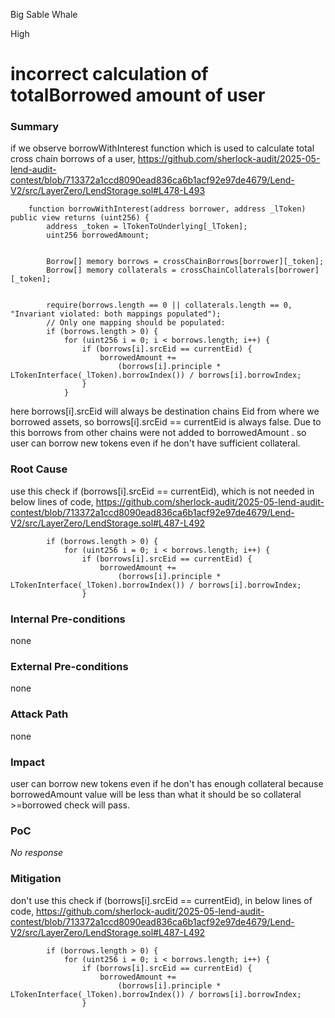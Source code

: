 Big Sable Whale

High

# incorrect calculation of totalBorrowed amount of user

### Summary

if we observe borrowWithInterest function which is used to calculate total cross chain borrows of a user,
https://github.com/sherlock-audit/2025-05-lend-audit-contest/blob/713372a1ccd8090ead836ca6b1acf92e97de4679/Lend-V2/src/LayerZero/LendStorage.sol#L478-L493
```solidity
    function borrowWithInterest(address borrower, address _lToken) public view returns (uint256) {
        address _token = lTokenToUnderlying[_lToken];
        uint256 borrowedAmount;


        Borrow[] memory borrows = crossChainBorrows[borrower][_token];
        Borrow[] memory collaterals = crossChainCollaterals[borrower][_token];


        require(borrows.length == 0 || collaterals.length == 0, "Invariant violated: both mappings populated");
        // Only one mapping should be populated:
        if (borrows.length > 0) {
            for (uint256 i = 0; i < borrows.length; i++) {
                if (borrows[i].srcEid == currentEid) {
                    borrowedAmount +=
                        (borrows[i].principle * LTokenInterface(_lToken).borrowIndex()) / borrows[i].borrowIndex;
                }
            }
```
here borrows[i].srcEid  will always be destination chains Eid from where we borrowed assets, so borrows[i].srcEid == currentEid is always false.
Due to this borrows from other chains were not added to  borrowedAmount .
so user can borrow new tokens even if he don't have sufficient collateral. 

### Root Cause

use this check  if (borrows[i].srcEid == currentEid), which is not needed in below lines of code,
https://github.com/sherlock-audit/2025-05-lend-audit-contest/blob/713372a1ccd8090ead836ca6b1acf92e97de4679/Lend-V2/src/LayerZero/LendStorage.sol#L487-L492
```solidity
        if (borrows.length > 0) {
            for (uint256 i = 0; i < borrows.length; i++) {
                if (borrows[i].srcEid == currentEid) {
                    borrowedAmount +=
                        (borrows[i].principle * LTokenInterface(_lToken).borrowIndex()) / borrows[i].borrowIndex;
                }
```


### Internal Pre-conditions

none 

### External Pre-conditions

none

### Attack Path

none

### Impact

user can borrow new tokens even if he don't has enough collateral because borrowedAmount value will be less than what it should be so collateral >=borrowed check will pass.

### PoC

_No response_

### Mitigation

don't use this check  if (borrows[i].srcEid == currentEid), in below lines of code,
https://github.com/sherlock-audit/2025-05-lend-audit-contest/blob/713372a1ccd8090ead836ca6b1acf92e97de4679/Lend-V2/src/LayerZero/LendStorage.sol#L487-L492
```solidity
        if (borrows.length > 0) {
            for (uint256 i = 0; i < borrows.length; i++) {
                if (borrows[i].srcEid == currentEid) {
                    borrowedAmount +=
                        (borrows[i].principle * LTokenInterface(_lToken).borrowIndex()) / borrows[i].borrowIndex;
                }
```